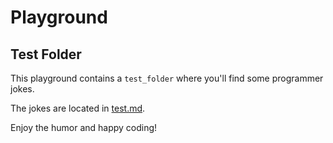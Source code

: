 # Playground

## Test Folder

This playground contains a `test_folder` where you'll find some programmer jokes.

The jokes are located in [test.md](test_folder/test.md).

Enjoy the humor and happy coding!